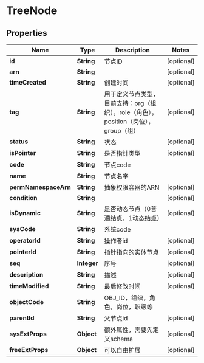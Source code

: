 

# TreeNode


## Properties

| Name | Type | Description | Notes |
|------------ | ------------- | ------------- | -------------|
|**id** | **String** | 节点ID |  [optional] |
|**arn** | **String** |  |  [optional] |
|**timeCreated** | **String** | 创建时间 |  [optional] |
|**tag** | **String** | 用于定义节点类型，目前支持：org（组织），role（角色），position（岗位），group（组） |  [optional] |
|**status** | **String** | 状态 |  [optional] |
|**isPointer** | **String** | 是否指针类型 |  [optional] |
|**code** | **String** | 节点code |  |
|**name** | **String** | 节点名字 |  |
|**permNamespaceArn** | **String** | 抽象权限容器的ARN |  [optional] |
|**condition** | **String** |  |  [optional] |
|**isDynamic** | **String** | 是否动态节点（0普通结点，1动态结点） |  [optional] |
|**sysCode** | **String** | 系统code |  |
|**operatorId** | **String** | 操作者id |  [optional] |
|**pointerId** | **String** | 指针指向的实体节点 |  [optional] |
|**seq** | **Integer** | 序号 |  [optional] |
|**description** | **String** | 描述 |  [optional] |
|**timeModified** | **String** | 最后修改时间 |  [optional] |
|**objectCode** | **String** | OBJ_ID，组织，角色，岗位，职级等 |  |
|**parentId** | **String** | 父节点id |  [optional] |
|**sysExtProps** | **Object** | 额外属性，需要先定义schema |  [optional] |
|**freeExtProps** | **Object** | 可以自由扩展 |  [optional] |



